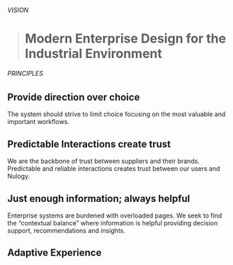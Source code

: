 ###### VISION

> # Modern Enterprise Design for the Industrial Environment

###### PRINCIPLES

## Provide direction over choice
The system should strive to limit choice focusing on the most valuable and important workflows.

## Predictable Interactions create trust
We are the backbone of trust between suppliers and their brands. Predictable and reliable interactions creates trust between our users and Nulogy.

## Just enough information; always helpful
Enterprise systems are burdened with overloaded pages. We seek to find the “contextual balance” where information is helpful providing decision support, recommendations and insights.

## Adaptive Experience
